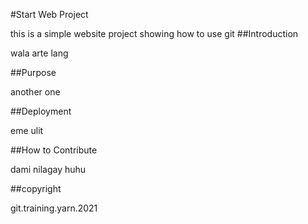 #Start Web Project

this is a simple website project showing how to use git
##Introduction

wala arte lang

##Purpose

another one

##Deployment

eme ulit

##How to Contribute

dami nilagay huhu

##copyright

git.training.yarn.2021